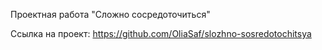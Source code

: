 Проектная работа "Сложно сосредоточиться"

Ссылка на проект: https://github.com/OliaSaf/slozhno-sosredotochitsya